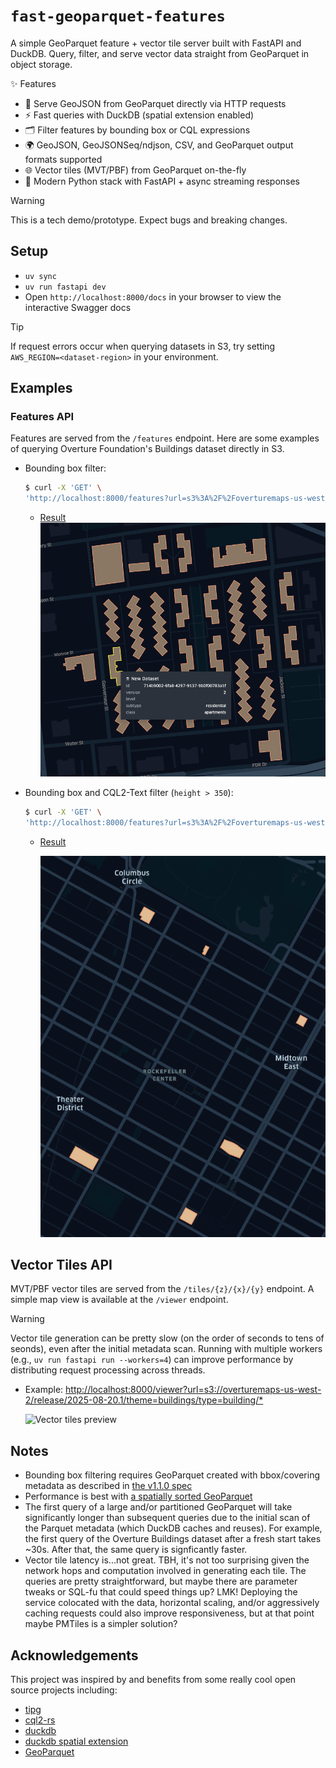 # `fast-geoparquet-features`

A simple GeoParquet feature + vector tile server built with FastAPI and DuckDB. Query, filter, and serve vector data straight from GeoParquet in object storage.

✨ Features

* 🚀 Serve GeoJSON from GeoParquet directly via HTTP requests
* ⚡ Fast queries with DuckDB (spatial extension enabled)
* 🗂️ Filter features by bounding box or CQL expressions
* 🌍 GeoJSON, GeoJSONSeq/ndjson, CSV, and GeoParquet output formats supported
* 🌐 Vector tiles (MVT/PBF) from GeoParquet on-the-fly
* 🐍 Modern Python stack with FastAPI + async streaming responses

> [!WARNING]
> This is a tech demo/prototype. Expect bugs and breaking changes.

## Setup

* `uv sync`
* `uv run fastapi dev`
* Open `http://localhost:8000/docs` in your browser to view the interactive Swagger docs

> [!TIP]
> If request errors occur when querying datasets in S3, try setting `AWS_REGION=<dataset-region>` in your environment.

## Examples

### Features API

Features are served from the `/features` endpoint. Here are some examples of querying Overture Foundation's Buildings dataset directly in S3.

* Bounding box filter:

    ```sh
    $ curl -X 'GET' \
    'http://localhost:8000/features?url=s3%3A%2F%2Foverturemaps-us-west-2%2Frelease%2F2025-08-20.1%2Ftheme%3Dbuildings%2Ftype%3Dbuilding%2F%2A&limit=100&bbox=-73.98407324497613,40.711304868311316,-73.98038796085099,40.713572466980054' | jq > data/demo.geojson
    ```

    * [Result](./data/demo.geojson)
        ![demo](./public/demo.png)

* Bounding box and CQL2-Text filter (`height > 350`):

    ```sh
    $ curl -X 'GET' \
    'http://localhost:8000/features?url=s3%3A%2F%2Foverturemaps-us-west-2%2Frelease%2F2025-08-20.1%2Ftheme%3Dbuildings%2Ftype%3Dbuilding%2F%2A&filter=height%20%3E%20350&f=geojson&bbox=-73.99341797466995%2C40.75292045436345%2C-73.95647120320056%2C40.777695601276434' | jq > data/height-filter-demo.geojson
    ```

    * [Result](./data/height-filter-demo.geojson)

        ![demo](./public/height-filter-demo.png)

## Vector Tiles API

MVT/PBF vector tiles are served from the `/tiles/{z}/{x}/{y}` endpoint. A simple map view is available at the `/viewer` endpoint.

> [!WARNING]
> Vector tile generation can be pretty slow (on the order of seconds to tens of seonds), even after the initial metadata scan.
> Running with multiple workers (e.g., `uv run fastapi run --workers=4`) can improve performance by distributing
> request processing across threads.

* Example: [http://localhost:8000/viewer?url=s3://overturemaps-us-west-2/release/2025-08-20.1/theme=buildings/type=building/*](http://localhost:8000/viewer?url=s3://overturemaps-us-west-2/release/2025-08-20.1/theme=buildings/type=building/*)

    <img src="./public/viewer.gif" width=600 alt="Vector tiles preview"/>

## Notes

* Bounding box filtering requires GeoParquet created with bbox/covering metadata as described in [the v1.1.0 spec](https://geoparquet.org/releases/v1.1.0/)
* Performance is best with [a spatially sorted GeoParquet](https://github.com/opengeospatial/geoparquet/blob/main/format-specs/distributing-geoparquet.md)
* The first query of a large and/or partitioned GeoParquet will take significantly longer than subsequent queries due to the initial scan of the Parquet metadata (which DuckDB caches and reuses). For example, the first query of the Overture Buildings dataset after a fresh start takes ~30s. After that, the same query is signficantly faster.
* Vector tile latency is...not great. TBH, it's not too surprising given the network hops and computation involved in generating each tile. The queries are pretty straightforward, but maybe there are parameter tweaks or SQL-fu that could speed things up? LMK! Deploying the service colocated with the data, horizontal scaling, and/or aggressively caching requests could also improve responsiveness, but at that point maybe PMTiles is a simpler solution?

## Acknowledgements

This project was inspired by and benefits from some really cool open source projects including:

* [tipg](https://developmentseed.org/tipg/)
* [cql2-rs](https://developmentseed.org/cql2-rs/latest/)
* [duckdb](https://github.com/duckdb/duckdb)
* [duckdb spatial extension](https://github.com/duckdb/duckdb-spatial)
* [GeoParquet](https://github.com/opengeospatial/geoparquet)
